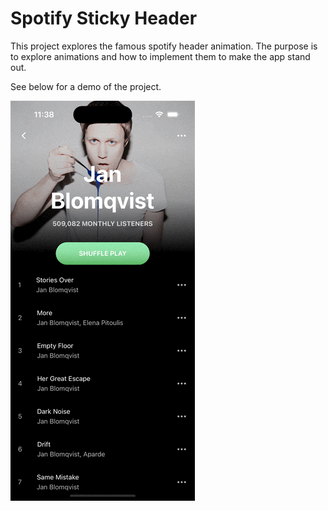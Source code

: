 # Spotify Sticky Header

This project explores the famous spotify header animation. The purpose is to explore animations and how to implement them to make the app stand out.

See below for a demo of the project.

![Demo](./images/spotify_animation.gif)
